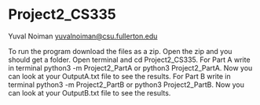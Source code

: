 # Project2_CS335

Yuval Noiman
yuvalnoiman@csu.fullerton.edu

To run the program download the files as a zip.
Open the zip and you should get a folder.
Open terminal and cd Project2_CS335.
For Part A write in terminal python3 -m Project2_PartA or python3 Project2_PartA.
Now you can look at your OutputA.txt file to see the results.
For Part B write in terminal python3 -m Project2_PartB or python3 Project2_PartB.
Now you can look at your OutputB.txt file to see the results.
